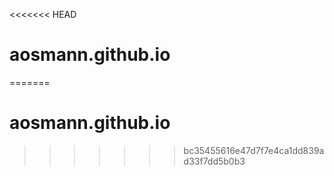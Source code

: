 <<<<<<< HEAD
# aosmann.github.io
=======
# aosmann.github.io
>>>>>>> bc35455616e47d7f7e4ca1dd839ad33f7dd5b0b3
